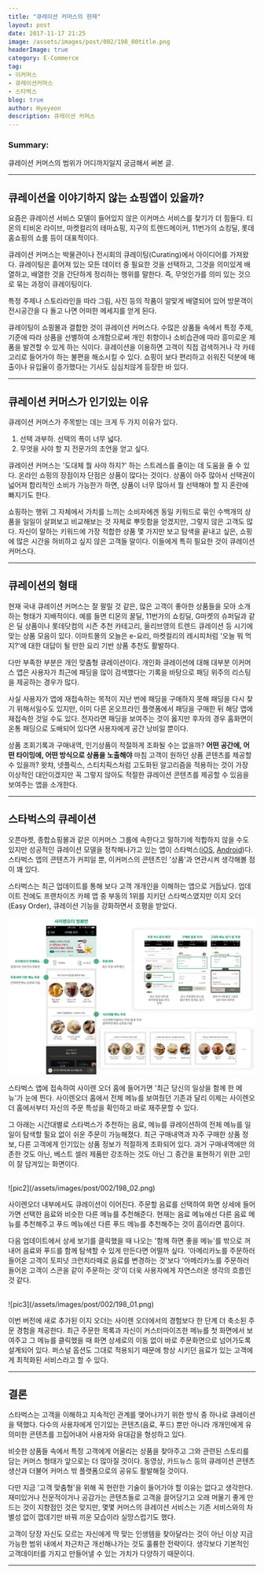 ```yaml
---
title: "큐레이션 커머스의 현재"
layout: post
date: 2017-11-17 21:25
image: /assets/images/post/002/198_00title.png
headerImage: true
category: E-Commerce
tag:
- 이커머스
- 큐레이션커머스
- 스타벅스
blog: true
author: Hyeyeon
description: 큐레이션 커머스
---
```


### Summary:

큐레이션 커머스의 범위가 어디까지일지 궁금해서 써본 글.

---

## 큐레이션을 이야기하지 않는 쇼핑앱이 있을까?

요즘은 큐레이션 서비스 모델이 들어있지 않은 이커머스 서비스를 찾기가 더 힘들다. 티몬의 티비온 라이브, 마켓컬리의 테마쇼핑, 지구의 트렌드메이커, 11번가의 쇼킹딜, 롯데홈쇼핑의 쇼룸 등이 대표적이다.

큐레이션 커머스는 박물관이나 전시회의 큐레이팅(Curating)에서 아이디어를 가져왔다. 큐레이팅은 흩어져 있는 모든 데이터 중 필요한 것을 선택하고, 그것을 의미있게 배열하고, 배열한 것을 간단하게 정리하는 행위를 말한다. 즉, 무엇인가를 의미 있는 것으로 묶는 과정이 큐레이팅이다.

특정 주제나 스토리라인을 따라 그림, 사진 등의 작품이 알맞게 배열되어 있어 방문객이 전시공간을 다 돌고 나면 어떠한 메세지를 얻게 된다.

큐레이팅이 쇼핑몰과 결합한 것이 큐레이션 커머스다. 수많은 상품들 속에서 특정 주제, 기준에 따라 상품을 선별하여 소개함으로써 개인 취향이나 소비습관에 따라 흥미로운 제품을 발견할 수 있게 하는 식이다. 큐레이션을 이용하면 고객이 직접 검색하거나 각 카테고리로 들어가야 하는 불편을 해소시킬 수 있다. 쇼핑이 보다 편리하고 쉬워진 덕분에 매출이나 유입율이 증가했다는 기사도 심심치않게 등장한 바 있다.

---

## 큐레이션 커머스가 인기있는 이유

큐레이션 커머스가 주목받는 데는 크게 두 가지 이유가 있다.

1. 선택 과부하. 선택의 폭이 너무 넓다.
2. 무엇을 사야 할 지 전문가의 조언을 얻고 싶다.

큐레이션 커머스는 '도대체 뭘 사야 하지?' 하는 스트레스를 줄이는 데 도움을 줄 수 있다. 온라인 쇼핑의 장점이자 단점은 상품이 많다는 것이다. 상품이 아주 많아서 선택권이 넓어져 합리적인 소비가 가능한가 하면, 상품이 너무 많아서 뭘 선택해야 할 지 혼란에 빠지기도 한다.

쇼핑하는 행위 그 자체에서 가치를 느끼는 소비자에겐 동일 키워드로 묶인 수백개의 상품을 일일이 살펴보고 비교해보는 것 자체로 뿌듯함을 얻겠지만, 그렇지 않은 고객도 많다. 자신이 말하는 키워드에 가장 적합한 상품 몇 가지만 보고 탐색을 끝내고 싶은, 쇼핑에 많은 시간을 허비하고 싶지 않은 고객들 말이다. 이들에게 특히 필요한 것이 큐레이션 커머스다.

---

## 큐레이션의 형태

현재 국내 큐레이션 커머스는 잘 팔릴 것 같은, 많은 고객이 좋아한 상품들을 모아 소개하는 형태가 지배적이다. 예를 들면 티몬의 꿀딜, 11번가의 쇼킹딜, G마켓의 슈퍼딜과 같은 딜 상품이나 롯데닷컴의 시즌 추천 카테고리, 올리브영의 트렌드 큐레이션 등 시기에 맞는 상품 모음이 있다. 이마트몰의 오늘은 e-요리, 마켓컬리의 레시피처럼 '오늘 뭐 먹지?'에 대한 대답이 될 만한 요리 기반 상품 추천도 활발하다.

다만 부족한 부분은 개인 맞춤형 큐레이션이다. 개인화 큐레이션에 대해 대부분 이커머스 앱은 사용자가 최근에 패딩을 많이 검색했다는 기록을 바탕으로 패딩 위주의 리스팅을 제공하는 경우가 많다.

사실 사용자가 앱에 재접속하는 목적이 지난 번에 패딩을 구매하지 못해 패딩을 다시 찾기 위해서일수도 있지만, 이미 다른 온오프라인 플랫폼에서 패딩을 구매한 뒤 해당 앱에 재접속한 것일 수도 있다. 전자라면 패딩을 보여주는 것이 옳지만 후자의 경우 홈화면이 온통 패딩으로 도배되어 있다면 사용자에게 공간 낭비일 뿐이다.

상품 조회기록과 구매내역, 인기상품이 적절하게 조화될 수는 없을까? **어떤 공간에, 어떤 타이밍에, 어떤 방식으로 상품을 노출해야** 마침 고객이 원하던 상품 콘텐츠를 제공할 수 있을까? 왓챠, 넷플릭스, 스티치픽스처럼 고도화된 알고리즘을 적용하는 것이 가장 이상적인 대안이겠지만 꼭 그렇지 않아도 적절한 큐레이션 콘텐츠를 제공할 수 있음을 보여주는 앱을 소개한다.

---

## 스타벅스의 큐레이션

오픈마켓, 종합쇼핑몰과 같은 이커머스 그룹에 속한다고 말하기에 적합하지 않을 수도 있지만 성공적인 큐레이션 모델을 정착해나가고 있는 앱이 스타벅스([iOS](https://itunes.apple.com/kr/app/%EC%8A%A4%ED%83%80%EB%B2%85%EC%8A%A4/id466682252?mt=8), [Android](https://play.google.com/store/apps/details?id=com.starbucks.co&hl=ko))다. 스타벅스 앱의 콘텐츠가 커피일 뿐, 이커머스의 콘텐츠인 '상품'과 연관시켜 생각해볼 점이 꽤 있다.

스타벅스는 최근 업데이트를 통해 보다 고객 개개인을 이해하는 앱으로 거듭났다. 업데이트 전에도 프랜차이즈 카페 앱 중 부동의 1위를 지키던 스타벅스였지만 이지 오더(Easy Order), 큐레이션 기능을 강화하면서 호평을 받았다.

![pic1](/assets/images/post/002/198_01.png)

스타벅스 앱에 접속하여 사이렌 오더 홈에 들어가면 '최근 당신의 일상을 함께 한 메뉴'가 눈에 띈다. 사이렌오더 홈에서 전체 메뉴를 보여줬던 기존과 달리 이제는 사이렌오더 홈에서부터 자신의 주문 특성을 확인하고 바로 재주문할 수 있다.

그 아래는 시간대별로 스타벅스가 추천하는 음료, 메뉴를 큐레이션하여 전체 메뉴를 일일이 탐색할 필요 없이 쉬운 주문이 가능해졌다. 최근 구매내역과 자주 구매한 상품 정보, 다른 고객에게 인기있는 상품 정보가 적절하게 조화되어 있다. 과거 구매내역에만 의존한 것도 아닌, 베스트 셀러 제품만 강조하는 것도 아닌 그 중간을 표현하기 위한 고민이 잘 담겨있는 화면이다.

<br>
![pic2](/assets/images/post/002/198_02.png)

사이렌오더 내부에서도 큐레이션이 이어진다. 주문할 음료를 선택하여 화면 상세에 들어가면 선택한 음료와 비슷한 다른 메뉴를 추천해준다. 현재는 음료 메뉴에선 다른 음료 메뉴를 추천해주고 푸드 메뉴에선 다른 푸드 메뉴를 추천해주는 것이 흠이라면 흠이다.

다음 업데이트에서 상세 보기를 클릭했을 때 나오는 '함께 하면 좋을 메뉴'를 밖으로 꺼내어 음료와 푸드를 함께 탐색할 수 있게 만든다면 어떨까 싶다. '아메리카노를 주문하러 들어온 고객이 토피넛 크런치라떼로 음료를 변경하는 것'보다 '아메리카노를 주문하러 들어온 고객이 스콘을 같이 주문하는 것'이 더욱 사용자에게 자연스러운 생각의 흐름인 것 같다.

<br>
![pic3](/assets/images/post/002/198_01.png)

이번 버전에 새로 추가된 이지 오더는 사이렌 오더에서의 경험보다 한 단계 더 축소된 주문 경험을 제공한다. 최근 주문한 목록과 자신이 커스터마이즈한 메뉴를 첫 화면에서 보여주고 그 메뉴를 클릭했을 때 화면 상세로의 이동 없이 바로 주문화면으로 넘어가도록 설계되어 있다. 퍼스널 옵션도 그대로 적용되기 때문에 항상 시키던 음료가 있는 고객에게 최적화된 서비스라고 할 수 있다.

---

## 결론

스타벅스는 고객을 이해하고 지속적인 관계를 맺어나가기 위한 방식 중 하나로 큐레이션을 택했다. 다수의 사용자에게 인기있는 콘텐츠(음료, 푸드) 뿐만 아니라 개개인에게 유의미한 콘텐츠를 끄집어내어 사용자와 유대감을 형성하고 있다.

비슷한 상품들 속에서 특정 고객에게 어울리는 상품을 찾아주고 그와 관련된 스토리를 담는 커머스 형태가 앞으로는 더 많아질 것이다. 동영상, 카드뉴스 등의 큐레이션 콘텐츠 생산과 더불어 커머스 밖 플랫폼으로의 공유도 활발해질 것이다.

다만 지금 '고객 맞춤형'을 위해 꼭 현란한 기술이 들어가야 할 이유는 없다고 생각한다. 재미있거나 전문적이거나 공감가는 콘텐츠들로 고객을 끌어당기고 오래 머물기 좋게 만드는 것이 지향점인 것은 맞지만, 몇몇 커머스의 큐레이션 서비스는 기존 서비스와의 차별성 없이 껍데기만 바꿔 끼운 모습이라 실망스럽기도 했다.

고객이 당장 자신도 모르는 자신에게 딱 맞는 인생템을 찾아달라는 것이 아닌 이상 지금 가능한 범위 내에서 차근차근 개선해나가는 것도 훌륭한 전략이다. 생각보다 기본적인 고객데이터를 가지고 만들어낼 수 있는 가치가 다양하기 때문이다.

---

